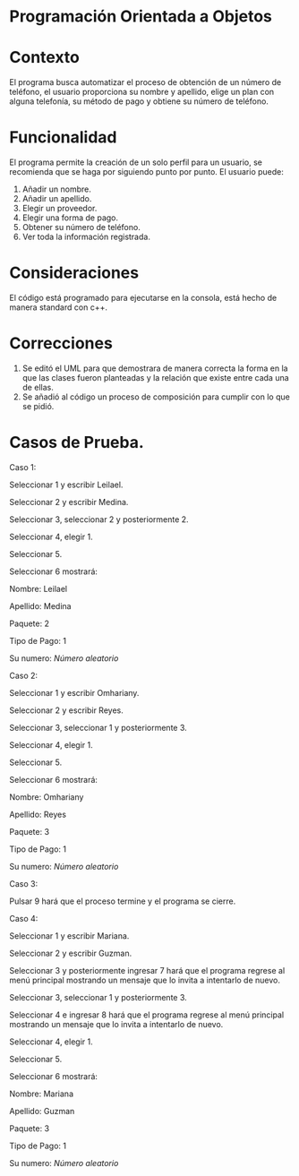 # Programación Orientada a Objetos

# Contexto
El programa busca automatizar el proceso de obtención de un número de teléfono, el usuario proporciona su nombre y apellido, elige un plan con alguna telefonía, su método de pago y obtiene su número de teléfono.

# Funcionalidad

El programa permite la creación de un solo perfil para un usuario, se recomienda que se haga por siguiendo punto por punto.
El usuario puede:
1. Añadir un nombre.
2. Añadir un apellido.
3. Elegir un proveedor.
4. Elegir una forma de pago.
5. Obtener su número de teléfono.
6. Ver toda la información registrada.

# Consideraciones

El código está programado para ejecutarse en la consola, está hecho de manera standard con c++.

# Correcciones

1. Se editó el UML para que demostrara de manera correcta la forma en la que las clases fueron planteadas y la relación que existe entre cada una de ellas.
2. Se añadió al código un proceso de composición para cumplir con lo que se pidió.

# Casos de Prueba.

Caso 1:

Seleccionar 1 y escribir Leilael.

Seleccionar 2 y escribir Medina.

Seleccionar 3, seleccionar 2 y posteriormente 2.

Seleccionar 4, elegir 1.

Seleccionar 5.

Seleccionar 6 mostrará:

Nombre: Leilael

Apellido: Medina

Paquete: 2

Tipo de Pago: 1

Su numero: *Número aleatorio*


Caso 2:

Seleccionar 1 y escribir Omhariany.

Seleccionar 2 y escribir Reyes.

Seleccionar 3, seleccionar 1 y posteriormente 3.

Seleccionar 4, elegir 1.

Seleccionar 5.

Seleccionar 6 mostrará:

Nombre: Omhariany

Apellido: Reyes

Paquete: 3

Tipo de Pago: 1

Su numero: *Número aleatorio*

Caso 3:

Pulsar 9 hará que el proceso termine y el programa se cierre.

Caso 4:

Seleccionar 1 y escribir Mariana.

Seleccionar 2 y escribir Guzman.

Seleccionar 3 y posteriormente ingresar 7 hará que el programa regrese al menú principal mostrando un mensaje que lo invita a intentarlo de nuevo.

Seleccionar 3, seleccionar 1 y posteriormente 3.

Seleccionar 4 e ingresar 8 hará que el programa regrese al menú principal mostrando un mensaje que lo invita a intentarlo de nuevo.

Seleccionar 4, elegir 1.


Seleccionar 5.

Seleccionar 6 mostrará:

Nombre: Mariana

Apellido: Guzman

Paquete: 3

Tipo de Pago: 1

Su numero: *Número aleatorio*
